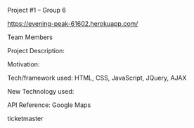 Project #1 – Group 6

https://evening-peak-61602.herokuapp.com/

Team Members



Project Description:


Motivation:


Tech/framework used:
HTML, CSS, JavaScript, JQuery, AJAX

New Technology used:


API Reference:
Google Maps 

ticketmaster


